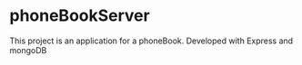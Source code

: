 # phoneBookServer
This project is an application for a phoneBook. Developed with Express and mongoDB
